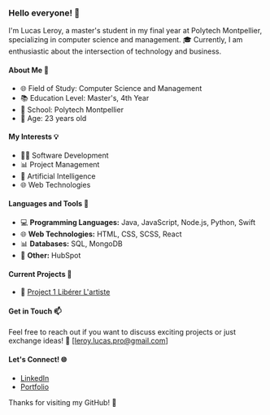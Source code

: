 ### Hello everyone! 👋

I'm Lucas Leroy, a master's student in my final year at Polytech Montpellier, specializing in computer science and management. 🎓 Currently, I am enthusiastic about the intersection of technology and business.

#### About Me 🚀

- 🌐 Field of Study: Computer Science and Management
- 📚 Education Level: Master's, 4th Year
- 🏫 School: Polytech Montpellier
- 🎉 Age: 23 years old

#### My Interests 💡

- 👩‍💻 Software Development
- 📊 Project Management
- 🤖 Artificial Intelligence
- 🌐 Web Technologies

#### Languages and Tools 🔧

- 💻 **Programming Languages:** Java, JavaScript, Node.js, Python, Swift
- 🌐 **Web Technologies:** HTML, CSS, SCSS, React
- 📊 **Databases:** SQL, MongoDB
- 🚀 **Other:** HubSpot

#### Current Projects 🚧

- 🌟 [Project 1 Libérer L'artiste](https://liberer-lartiste.onrender.com)


#### Get in Touch 📫

Feel free to reach out if you want to discuss exciting projects or just exchange ideas! 📧 [leroy.lucas.pro@gmail.com]

#### Let's Connect! 🌐

- [LinkedIn](https://www.linkedin.com/in/lucas-leroy-3a9530261/)
- [Portfolio](link_to_your_portfolio)

Thanks for visiting my GitHub! 🚀
